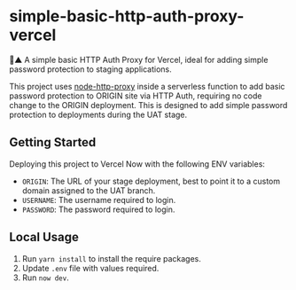 # simple-basic-http-auth-proxy-vercel

🔐▲ A simple basic HTTP Auth Proxy for Vercel, ideal for adding simple password protection to staging applications.

This project uses [node-http-proxy](https://github.com/http-party/node-http-proxy) inside a serverless function to add
basic password protection to ORIGIN site via HTTP Auth, requiring no code change to the ORIGIN deployment. This is designed
to add simple password protection to deployments during the UAT stage.

## Getting Started

Deploying this project to Vercel Now with the following ENV variables:

+ `ORIGIN`: The URL of your stage deployment, best to point it to a custom domain assigned to the UAT branch.
+ `USERNAME`: The username required to login.
+ `PASSWORD`: The password required to login.

## Local Usage

1. Run `yarn install` to install the require packages.
2. Update `.env` file with values required.
3. Run `now dev`.
